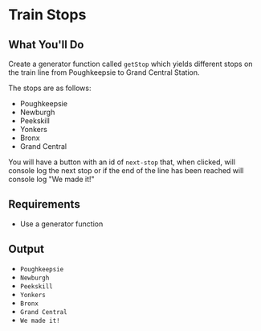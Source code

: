 # Train Stops

## What You'll Do

Create a generator function called `getStop` which yields different stops on the train line from Poughkeepsie to Grand Central Station.

The stops are as follows:

- Poughkeepsie
- Newburgh
- Peekskill
- Yonkers
- Bronx
- Grand Central

You will have a button with an id of `next-stop` that, when clicked, will console log the next stop or if the end of the line has been reached will console log "We made it!"

## Requirements

- Use a generator function

## Output

- `Poughkeepsie`
- `Newburgh`
- `Peekskill`
- `Yonkers`
- `Bronx`
- `Grand Central`
- `We made it!`

